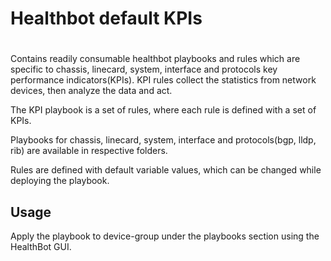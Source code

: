 # Healthbot default KPIs
#
 
Contains readily consumable healthbot playbooks and rules which are specific to chassis, linecard, system, interface and protocols
key performance indicators(KPIs). KPI rules collect the statistics from network devices, then analyze the data and act.

The KPI playbook is a set of rules, where each rule is defined with a set of KPIs.

Playbooks for chassis, linecard, system, interface and protocols(bgp, lldp, rib) are available in respective folders.

Rules are defined with default variable values, which can be changed while deploying the playbook.


## Usage

Apply the playbook to device-group under the playbooks section using the HealthBot GUI.
